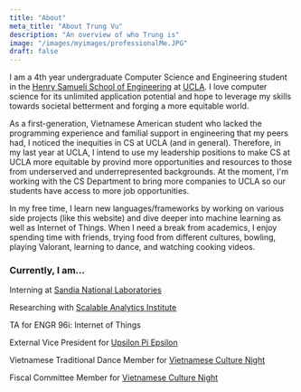 ```yaml
---
title: "About"
meta_title: "About Trung Vu"
description: "An overview of who Trung is"
image: "/images/myimages/professionalMe.JPG"
draft: false
---
```


I am a 4th year undergraduate Computer Science and Engineering student in the [<u>Henry Samueli School of Engineering</u>](https://samueli.ucla.edu/) at 
[<u>UCLA</u>](https://www.ucla.edu/). I love computer science for its unlimited application potential and hope to leverage my skills towards societal betterment and forging a more equitable world.

As a first-generation, Vietnamese American student who lacked the programming experience and familial support in engineering that my peers had, I noticed the inequities in CS at UCLA (and in general). Therefore, in my last year at UCLA, I intend to use my leadership positions to make CS at UCLA more equitable by provind more opportunities and resources to those from underserved and underrepresented backgrounds. At the moment, I'm working with the CS Department to bring more companies to UCLA so our students have access to more job opportunities.

In my free time, I learn new languages/frameworks by working on various side projects (like this website) and dive deeper into machine learning as well as Internet of Things. When I need a break from academics, I enjoy spending time with friends, trying food from different cultures, bowling, playing Valorant, learning to dance, and watching cooking videos.

### Currently, I am...

Interning at [<u>Sandia National Laboratories</u>](https://www.sandia.gov/)

Researching with [<u>Scalable Analytics Institute</u>](https://scai.cs.ucla.edu/)

TA for ENGR 96i: Internet of Things

External Vice President for [<u>Upsilon Pi Epsilon</u>](https://upe.seas.ucla.edu/)

Vietnamese Traditional Dance Member for [<u>Vietnamese Culture Night</u>](https://www.instagram.com/uclavcn/?hl=en)

Fiscal Committee Member for [<u>Vietnamese Culture Night</u>](https://www.instagram.com/uclavcn/?hl=en)